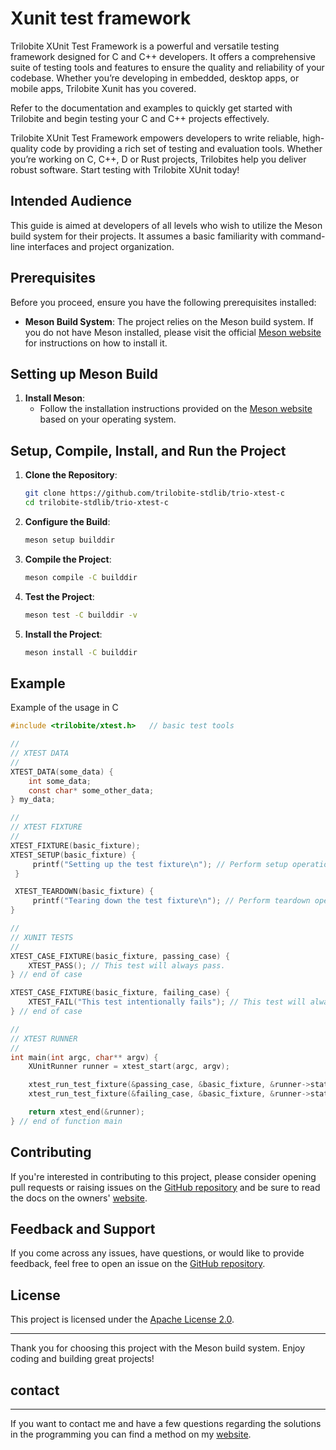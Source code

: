 # **Xunit test framework**

Trilobite XUnit Test Framework is a powerful and versatile testing framework designed for C and C++ developers. It offers a comprehensive suite of testing tools and features to ensure the quality and reliability of your codebase. Whether you’re developing in embedded, desktop apps, or mobile apps, Trilobite Xunit has you covered.

Refer to the documentation and examples to quickly get started with Trilobite and begin testing your C and C++ projects effectively.

Trilobite XUnit Test Framework empowers developers to write reliable, high-quality code by providing a rich set of testing and evaluation tools. Whether you’re working on C, C++, D or Rust projects, Trilobites help you deliver robust software. Start testing with Trilobite XUnit today!

## Intended Audience

This guide is aimed at developers of all levels who wish to utilize the Meson build system for their projects. It assumes a basic familiarity with command-line interfaces and project organization.

## Prerequisites

Before you proceed, ensure you have the following prerequisites installed:

- **Meson Build System**: The project relies on the Meson build system. If you do not have Meson installed, please visit the official [Meson website](https://mesonbuild.com/Getting-meson.html) for instructions on how to install it.

## Setting up Meson Build

1. **Install Meson**:
   - Follow the installation instructions provided on the [Meson website](https://mesonbuild.com/Getting-meson.html) based on your operating system.

## Setup, Compile, Install, and Run the Project

1. **Clone the Repository**:
   ```bash
   git clone https://github.com/trilobite-stdlib/trio-xtest-c
   cd trilobite-stdlib/trio-xtest-c
   ```

2. **Configure the Build**:
   ```bash
   meson setup builddir
   ```

3. **Compile the Project**:
   ```bash
   meson compile -C builddir
   ```

4. **Test the Project**:
   ```bash
   meson test -C builddir -v
   ```

5. **Install the Project**:
   ```bash
   meson install -C builddir
   ```

## Example

Example of the usage in C

```c
#include <trilobite/xtest.h>   // basic test tools

//
// XTEST DATA
//
XTEST_DATA(some_data) {
    int some_data;
    const char* some_other_data;
} my_data;

//
// XTEST FIXTURE
//
XTEST_FIXTURE(basic_fixture);
XTEST_SETUP(basic_fixture) {
     printf("Setting up the test fixture\n"); // Perform setup operations here
 }

 XTEST_TEARDOWN(basic_fixture) {
     printf("Tearing down the test fixture\n"); // Perform teardown operations here
}

//
// XUNIT TESTS
//
XTEST_CASE_FIXTURE(basic_fixture, passing_case) {
    XTEST_PASS(); // This test will always pass.
} // end of case

XTEST_CASE_FIXTURE(basic_fixture, failing_case) {
    XTEST_FAIL("This test intentionally fails"); // This test will always fail.
} // end of case

//
// XTEST RUNNER
//
int main(int argc, char** argv) {
    XUnitRunner runner = xtest_start(argc, argv);

    xtest_run_test_fixture(&passing_case, &basic_fixture, &runner->stats);
    xtest_run_test_fixture(&failing_case, &basic_fixture, &runner->stats);

    return xtest_end(&runner);
} // end of function main
```

## Contributing

If you're interested in contributing to this project, please consider opening pull requests or raising issues on the [GitHub repository](https://github.com/trilobite-stdlib/trio-xtest-c) and be sure to read the docs on the owners' [website](https://trilobite.code.blog).

## Feedback and Support

If you come across any issues, have questions, or would like to provide feedback, feel free to open an issue on the [GitHub repository](https://github.com/trilobite-stdlib/trio-xtest-c/issues).

## License

This project is licensed under the [Apache License 2.0](LICENSE).

---

Thank you for choosing this project with the Meson build system. Enjoy coding and building great projects!

## contact

* * *

If you want to contact me and have a few questions
regarding the solutions in the programming you can
find a method on my [website](https://trilobite.code.blog/contact/).
